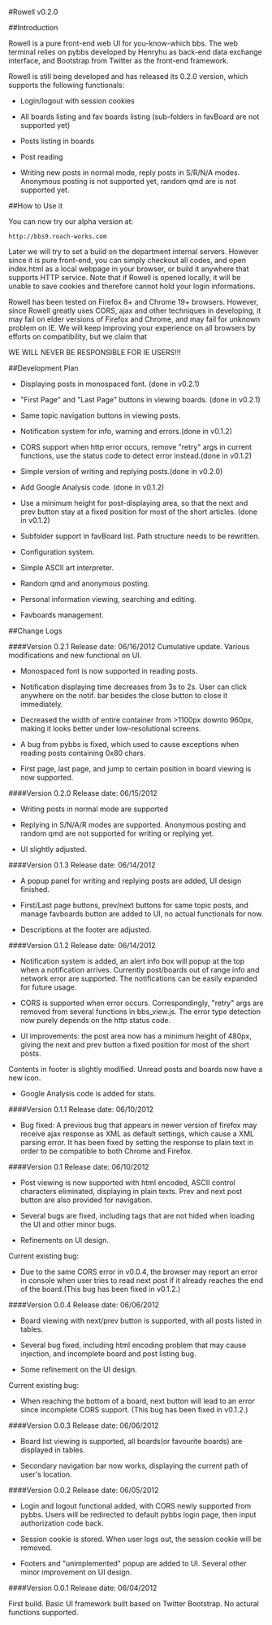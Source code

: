#Rowell v0.2.0

##Introduction

Rowell is a pure front-end web UI for you-know-which bbs. The web terminal relies on pybbs developed by Henryhu as back-end data exchange interface, and
Bootstrap from Twitter as the front-end framework. 

Rowell is still being developed and has released its 0.2.0 version, which supports the following functionals:

* Login/logout with session cookies

* All boards listing and fav boards listing (sub-folders in favBoard are not supported yet)

* Posts listing in boards

* Post reading

* Writing new posts in normal mode, reply posts in S/R/N/A modes. Anonymous posting is not supported yet, random qmd are is not supported yet.


##How to Use it

You can now try our alpha version at:

    http://bbs9.roach-works.com

Later we will try to set a build on the department internal servers. However since it is pure front-end, you can simply checkout all codes, and open index.html as a local webpage in your browser, or build it anywhere that supports HTTP service. Note that if Rowell is opened locally, it will be unable to save cookies and therefore cannot hold your login informations.

Rowell has been tested on Firefox 8+ and Chrome 19+ browsers. However, since Rowell greatly uses CORS, ajax and other techniques in developing, it may fail on elder versions of Firefox and Chrome, and may fail for unknown problem on IE. We will keep improving your experience on all browsers by efforts on compatibility, but we claim that 

WE WILL NEVER BE RESPONSIBLE FOR IE USERS!!!

##Development Plan

* Displaying posts in monospaced font. (done in v0.2.1)

* "First Page" and "Last Page" buttons in viewing boards. (done in v0.2.1)

* Same topic navigation buttons in viewing posts.

* Notification system for info, warning and errors.(done in v0.1.2)

* CORS support when http error occurs, remove "retry" args in current functions, use the status code to detect error instead.(done in v0.1.2)

* Simple version of writing and replying posts.(done in v0.2.0)

* Add Google Analysis code. (done in v0.1.2)

* Use a minimum height for post-displaying area, so that the next and prev button stay at a fixed position for most of the short articles. (done in v0.1.2)

* Subfolder support in favBoard list. Path structure needs to be rewritten.

* Configuration system.

* Simple ASCII art interpreter.

* Random qmd and anonymous posting.

* Personal information viewing, searching and editing.

* Favboards management.

##Change Logs

####Version 0.2.1
Release date: 06/16/2012
Cumulative update. Various modifications and new functional on UI.

* Monospaced font is now supported in reading posts.

* Notification displaying time decreases from 3s to 2s. User can click anywhere on the notif. bar besides the close button to close it immediately.

* Decreased the width of entire container from >1100px downto 960px, making it looks better under low-resolutional screens.

* A bug from pybbs is fixed, which used to cause exceptions when reading posts containing 0x80 chars.

* First page, last page, and jump to certain position in board viewing is now supported.

####Version 0.2.0
Release date: 06/15/2012

* Writing posts in normal mode are supported

* Replying in S/N/A/R modes are supported. Anonymous posting and random qmd are not supported for writing or replying yet.

* UI slightly adjusted.

####Version 0.1.3
Release date: 06/14/2012

* A popup panel for writing and replying posts are added, UI design finished.

* First/Last page buttons, prev/next buttons for same topic posts, and manage favboards button are added to UI, no actual functionals for now.

* Descriptions at the footer are adjusted.

####Version 0.1.2
Release date: 06/14/2012

*  Notification system is added, an alert info box will popup at the top when a notification arrives. Currently post/boards out of range info and network error are supported. The notifications can be easily expanded for future usage.

* CORS is supported when error occurs. Correspondingly, "retry" args are removed from several functions in bbs_view.js. The error type detection now purely depends on the http status code.

* UI improvements: the post area now has a minimum height of 480px, giving the next and prev button a fixed position for most of the short
posts. 
Contents in footer is slightly modified. Unread posts and boards now have a new icon.

* Google Analysis code is added for stats.

####Version 0.1.1
Release date: 06/10/2012

* Bug fixed: A previous bug that appears in newer version of firefox may receive ajax response as XML as default settings, which cause a XML parsing error. It has been fixed by setting the response to plain text in order to be compatible to both Chrome and Firefox.

####Version 0.1
Release date: 06/10/2012

* Post viewing is now supported with html encoded, ASCII control characters eliminated, displaying in plain texts. Prev and next post button are also provided for navigation.

* Several bugs are fixed, including tags that are not hided when loading the UI and other minor bugs.

* Refinements on UI design.

Current existing bug:

* Due to the same CORS error in v0.0.4, the browser may report an error in console when user tries to read next post if it already reaches the end of the board.(This bug has been fixed in v0.1.2.)

####Version 0.0.4
Release date: 06/06/2012

* Board viewing with next/prev button is supported, with all posts listed in tables.

* Several bug fixed, including html encoding problem that may cause injection, and incomplete board and post listing bug.

* Some refinement on the UI design.

Current existing bug:

* When reaching the bottom of a board, next button will lead to an error since incomplete CORS support. (This bug has been fixed in v0.1.2.)

####Version 0.0.3
Release date: 06/06/2012

* Board list viewing is supported, all boards(or favourite boards) are displayed in tables.

* Secondary navigation bar now works, displaying the current path of user's location.

####Version 0.0.2
Release date: 06/05/2012

* Login and logout functional added, with CORS newly supported from pybbs. Users will be redirected to default pybbs login page, then input authorization code back. 

* Session cookie is stored. When user logs out, the session cookie will be removed.

* Footers and "unimplemented" popup are added to UI. Several other minor improvement on UI design.


####Version 0.0.1
Release date: 06/04/2012

First build. Basic UI framework built based on Twitter Bootstrap. No actural functions supported.

